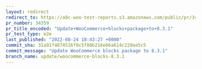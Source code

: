 ```yaml
---
layout: redirect
redirect_to: https://a8c-woo-test-reports.s3.amazonaws.com/public/pr/34359/e2e/index.html
pr_number: 34359
pr_title_encoded: "Update+WooCommerce+blocks+package+to+8.3.1"
pr_test_type: e2e
last_published: "2022-08-24 18:43:27 +0000"
commit_sha: 31a91f4874516f0c5f80b216eb6a614c229ee5c5
commit_message: "Update WooCommerce blocks package to 8.3.1"
branch_name: update/woocommerce-blocks-8.3.1
---
```

